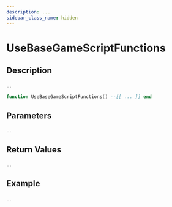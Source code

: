 ```yaml
---
description: ...
sidebar_class_name: hidden
---
```


# UseBaseGameScriptFunctions

## Description

...

```lua
function UseBaseGameScriptFunctions() --[[ ... ]] end
```

## Parameters

...

## Return Values

...

## Example

...

